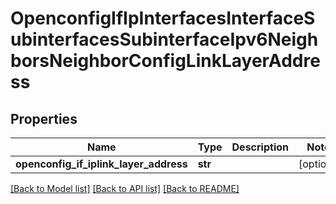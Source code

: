 # OpenconfigIfIpInterfacesInterfaceSubinterfacesSubinterfaceIpv6NeighborsNeighborConfigLinkLayerAddress

## Properties
Name | Type | Description | Notes
------------ | ------------- | ------------- | -------------
**openconfig_if_iplink_layer_address** | **str** |  | [optional] 

[[Back to Model list]](../README.md#documentation-for-models) [[Back to API list]](../README.md#documentation-for-api-endpoints) [[Back to README]](../README.md)


